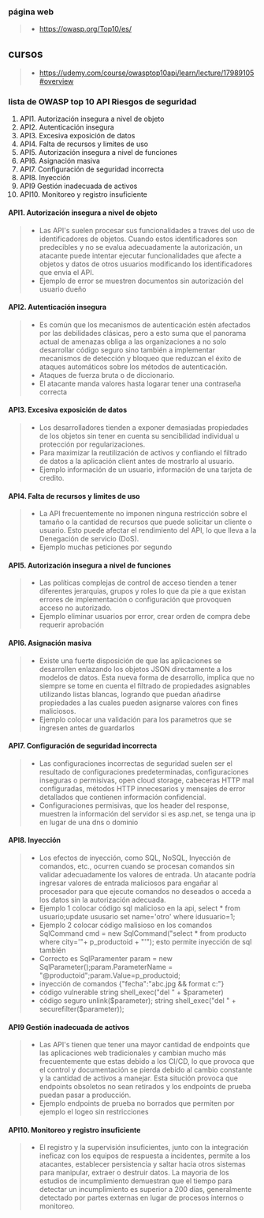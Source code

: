 ### página web
>- https://owasp.org/Top10/es/

## cursos
>- https://udemy.com/course/owasptop10api/learn/lecture/17989105#overview

### lista de OWASP top 10 API Riesgos de seguridad
1. API1. Autorización insegura a nivel de objeto
2. API2. Autenticación insegura
3. API3. Excesiva exposición de datos
4. API4. Falta de recursos y limites de uso
5. API5. Autorización insegura a nivel de funciones
6. API6. Asignación masiva
7. API7. Configuración de seguridad incorrecta
8. API8. Inyección
9. API9 Gestión inadecuada de activos
10. API10. Monitoreo y registro insuficiente


#### API1. Autorización insegura a nivel de objeto
>- Las API's suelen procesar sus funcionalidades a traves del uso de identificadores de objetos. Cuando estos identificadores son predecibles y no se evalua adecuadamente la autorización, un atacante puede intentar ejecutar funcionalidades que afecte a objetos y datos de otros usuarios modificando los identificadores que envia el API.
>- Ejemplo de error se muestren documentos sin autorización del usuario dueño

#### API2. Autenticación insegura
>- Es común que los mecanismos de autenticación estén afectados por las debilidades clásicas, pero a esto suma que el panorama actual de amenazas obliga a las organizaciones a no solo desarrollar código seguro sino también a implementar mecanismos de detección y bloqueo que reduzcan el éxito de ataques automáticos sobre los métodos de autenticación.
>- Ataques de fuerza bruta o de diccionario.
>- El atacante manda valores hasta logarar tener una contraseña correcta

#### API3. Excesiva exposición de datos
>- Los desarrolladores tienden a exponer demasiadas propiedades de los objetos sin tener en cuenta su sencibilidad individual u protección por regularizaciones.
>- Para maximizar la reutilización de activos y confiando el filtrado de datos a la aplicación client antes de mostrarlo al usuario.
>- Ejemplo información de un usuario, información de una tarjeta de credito.

#### API4. Falta de recursos y limites de uso
>- La API frecuentemente no imponen ninguna restricción sobre el tamaño o la cantidad de recursos que puede solicitar un cliente o usuario. Esto puede afectar el rendimiento del API, lo que lleva a la Denegación de servicio (DoS).
>- Ejemplo muchas peticiones por segundo

#### API5. Autorización insegura a nivel de funciones
>- Las políticas complejas de control de acceso tienden a tener diferentes jerarquias, grupos y roles lo que da pie a que existan errores de implementación o configuración que provoquen acceso no autorizado.
>- Ejemplo eliminar usuarios por error, crear orden de compra debe requerir aprobación

#### API6. Asignación masiva
>- Existe una fuerte disposición de que las aplicaciones se desarrollen enlazando los objetos JSON directamente a los modelos de datos. Esta nueva forma de desarrollo, implica que no siempre se tome en cuenta el filtrado de propiedades asignables utilizando listas blancas, logrando que puedan añadirse propiedades a las cuales pueden asignarse valores con fines maliciosos.
>- Ejemplo colocar una validación para los parametros que se ingresen antes de guardarlos

#### API7. Configuración de seguridad incorrecta
>- Las configuraciones incorrectas de seguridad suelen ser el resultado de configuraciones predeterminadas, configuraciones inseguras o permisivas, open cloud storage, cabeceras HTTP mal configuradas, métodos HTTP innecesarios y mensajes de error detallados que contienen información confidencial.
>- Configuraciones permisivas, que los header del response, muestren la información del servidor si es asp.net, se tenga una ip en lugar de una dns o dominio

#### API8. Inyección
>- Los efectos de inyección, como SQL, NoSQL, Inyección de comandos, etc., ocurren cuando se procesan comandos sin validar adecuadamente los valores de entrada. Un atacante podría ingresar valores de entrada maliciosos para engañar al procesador para que ejecute comandos no deseados o acceda a los datos sin la autorización adecuada.
>- Ejemplo 1 colocar código sql malicioso en la api, select * from usuario;update ususario set name='otro' where idusuario=1;
>- Ejemplo 2 colocar código malisioso en los comandos SqlCommand cmd = new SqlCommand("select * from producto where city='"+ p_productoid + "'"); esto permite inyección de sql también
>- Correcto es SqlParamenter param = new SqlParameter();param.ParameterName = "@productoid";param.Value=p_productoid;
>- inyección de comandos {"fecha":"abc.jpg && format c:"}
>- código vulnerable string shell_exec("del " + $parameter)
>- código seguro unlink($parameter); string shell_exec("del " + securefilter($parameter));

#### API9 Gestión inadecuada de activos
>- Las API's tienen que tener una mayor cantidad de endpoints que las aplicaciones web tradicionales y cambian mucho más frecuentemente que estas debido a los CI/CD, lo que provoca que el control y documentación se pierda debido al cambio constante y la cantidad de activos a manejar. Esta situción provoca que endpoints obsoletos no sean retirados y los endpoints de prueba puedan pasar a producción.
>- Ejemplo endpoints de prueba no borrados que permiten por ejemplo el logeo sin restricciones

#### API10. Monitoreo y registro insuficiente
>- El registro y la supervisión insuficientes, junto con la integración ineficaz con los equipos de respuesta a incidentes, permite a los atacantes, establecer persistencia y saltar hacia otros sistemas para manipular, extraer o destruir datos. La mayoria de los estudios de incumplimiento demuestran que el tiempo para detectar un incumplimiento es superior a 200 días, generalmente detectado por partes externas en lugar de procesos internos o monitoreo.
